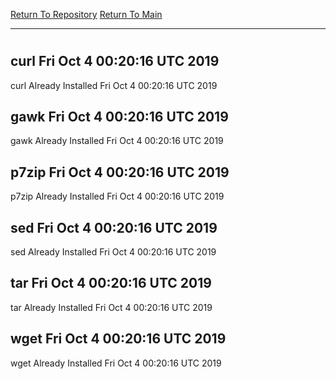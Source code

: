 [Return To Repository](https://github.com/deathbybandaid/piholeparser/)
[Return To Main](https://github.com/deathbybandaid/piholeparser/blob/master/RecentRunLogs/Mainlog.md)
____________________________________
# 
## curl Fri Oct 4 00:20:16 UTC 2019
curl Already Installed Fri Oct 4 00:20:16 UTC 2019
## gawk Fri Oct 4 00:20:16 UTC 2019
gawk Already Installed Fri Oct 4 00:20:16 UTC 2019
## p7zip Fri Oct 4 00:20:16 UTC 2019
p7zip Already Installed Fri Oct 4 00:20:16 UTC 2019
## sed Fri Oct 4 00:20:16 UTC 2019
sed Already Installed Fri Oct 4 00:20:16 UTC 2019
## tar Fri Oct 4 00:20:16 UTC 2019
tar Already Installed Fri Oct 4 00:20:16 UTC 2019
## wget Fri Oct 4 00:20:16 UTC 2019
wget Already Installed Fri Oct 4 00:20:16 UTC 2019
